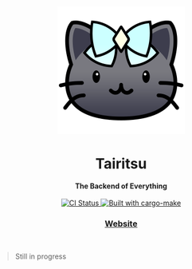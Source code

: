 <div align="center"><img src="./docs/logo.png" /></div>
<h1 align="center">Tairitsu</h1>
<div align="center">
 <strong>
   The Backend of Everything
 </strong>
</div>

<br />

<div align="center">
  <!-- CI status -->
  <a href="https://github.com/async-rs/async-std/actions">
    <img src="https://img.shields.io/github/actions/workflow/status/celestia-island/tairitsu/ci.yml?branch=main&style=flat-square"
      alt="CI Status" />
  </a>
  <!-- Built with -->
  <a href="https://sagiegurari.github.io/cargo-make">
    <img src="https://sagiegurari.github.io/cargo-make/assets/badges/cargo-make.svg" alt="Built with cargo-make">
  </a>
</div>

<div align="center">
  <h3>
    <a href="https://celestia.world">
      Website
    </a>
  </h3>
</div>

<br/>

> Still in progress
